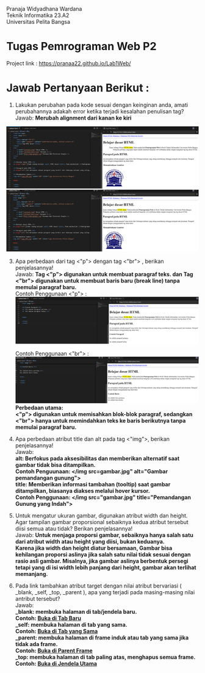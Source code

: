 Pranaja Widyadhana Wardana <br>
Teknik Informatika 23.A2 <br>
Universitas Pelita Bangsa

# Tugas Pemrograman Web P2
Project link : https://pranaa22.github.io/Lab1Web/ <br>

# Jawab Pertanyaan Berikut : 
1. Lakukan perubahan pada kode sesuai dengan keinginan anda, amati perubahannya adakah 
error ketika terjadi kesalahan penulisan tag? <br>
  Jawab:
  <b>Merubah alignment dari kanan ke kiri </b><br>
  <img src="/PemWeb2no1.png" img>
  <img src="/PemWeb2no2.png" img>


3. Apa perbedaan dari tag <"p"> dengan tag <"br"> , berikan penjelasannya!<br>
   Jawab: <b>Tag <"p"> digunakan untuk membuat paragraf teks. dan Tag <"br"> digunakan untuk membuat baris baru (break line) tanpa memulai paragraf baru.</b> <br>
     Contoh Penggunaan <"p"> : <br>
     <img src="/p.png" img> <br>
     
     Contoh Penggunaan <"br"> : <br>
     <img src="/br.png" img> <br>
   <b>Perbedaan utama: <br>
   <"p"> digunakan untuk memisahkan blok-blok paragraf, sedangkan <"br"> hanya untuk memindahkan teks ke baris berikutnya tanpa memulai paragraf baru.</b> <br>

4. Apa perbedaan atribut title dan alt pada tag <"img">, berikan penjelasannya! <br>
  Jawab: <br>
  <b>alt: Berfokus pada aksesibilitas dan memberikan alternatif saat gambar tidak bisa ditampilkan. <br>
  Contoh Penguunaan: </img src=gambar.jpg" alt="Gambar pemandangan gunung"> <br>
  title: Memberikan informasi tambahan (tooltip) saat gambar ditampilkan, biasanya diakses melalui hover kursor.<br>
  Contoh Penggunaan: </img src="gambar.jpg" title="Pemandangan Gunung yang Indah"> </b> <br>

5. Untuk mengatur ukuran gambar, digunakan atribut width dan height. Agar tampilan gambar 
proporsional sebaiknya kedua atribut tersebut diisi semua atau tidak? Berikan penjelasannya!<br>
Jawab: <b> Untuk menjaga proporsi gambar, sebaiknya hanya salah satu dari atribut width atau height yang diisi, bukan keduanya. <br>
Karena jika width dan height diatur bersamaan, Gambar bisa kehilangan proporsi aslinya jika salah satu nilai tidak sesuai dengan rasio asli gambar. Misalnya, jika gambar aslinya berbentuk persegi tetapi yang di isi width lebih panjang dari height, gambar akan terlihat memanjang.</b> <br>

6. Pada link tambahkan atribut target dengan nilai atribut bervariasi ( _blank, _self, _top, 
_parent ), apa yang terjadi pada masing-masing nilai antribut tersebut? <br>
Jawab: <br>
<b>_blank: membuka halaman di tab/jendela baru. <br>
Contoh: <a href="https://contoh.com" target="_blank">Buka di Tab Baru</a> <br>
_self: membuka halaman di tab yang sama. <br>
Contoh: <a href="https://contoh2.com" target="_self">Buka di Tab yang Sama</a> <br>
_parent: membuka halaman di frame induk atau tab yang sama jika tidak ada frame.<br>
Contoh: <a href="https://contoh3.com" target="_parent">Buka di Parent Frame</a> <br>
_top: membuka halaman di tab paling atas, menghapus semua frame. <br>
Contoh: <a href="https://example.com" target="_top">Buka di Jendela Utama</a> </b>


 
